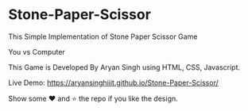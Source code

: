 # Stone-Paper-Scissor

This Simple Implementation of Stone Paper Scissor Game

You vs Computer

This Game is Developed By Aryan Singh using HTML, CSS, Javascript.

Live Demo: https://aryansinghiiit.github.io/Stone-Paper-Scissor/

Show some ❤️ and ⭐ the repo if you like the design.
